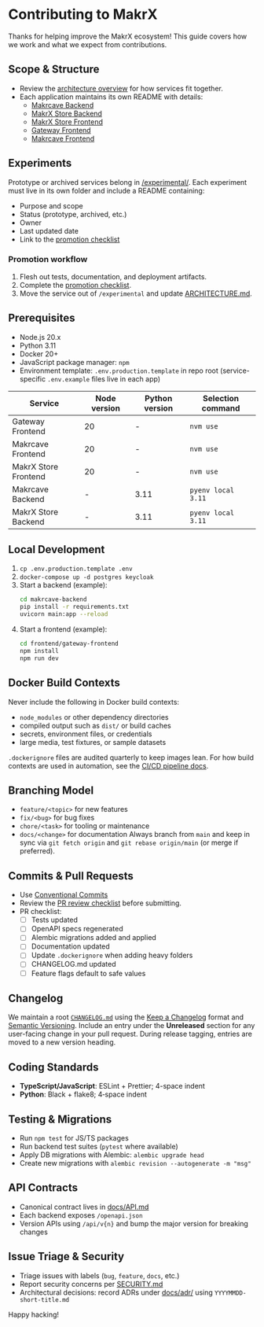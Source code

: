 # Contributing to MakrX

Thanks for helping improve the MakrX ecosystem! This guide covers how we work and what we expect from contributions.

## Scope & Structure
- Review the [architecture overview](docs/ARCHITECTURE.md) for how services fit together.
- Each application maintains its own README with details:
  - [Makrcave Backend](makrcave-backend/README.md)
  - [MakrX Store Backend](makrx-store-backend/README.md)
  - [MakrX Store Frontend](makrx-store-frontend/README.md)
  - [Gateway Frontend](frontend/gateway-frontend/README.md)
  - [Makrcave Frontend](frontend/makrcave-frontend/README.md)

## Experiments

Prototype or archived services belong in [/experimental/](experimental/). Each experiment must live in its own folder and include a README containing:

- Purpose and scope
- Status (prototype, archived, etc.)
- Owner
- Last updated date
- Link to the [promotion checklist](experimental/PROMOTION_CHECKLIST.md)

### Promotion workflow

1. Flesh out tests, documentation, and deployment artifacts.
2. Complete the [promotion checklist](experimental/PROMOTION_CHECKLIST.md).
3. Move the service out of `/experimental` and update [ARCHITECTURE.md](ARCHITECTURE.md).

## Prerequisites
- Node.js 20.x
- Python 3.11
- Docker 20+
- JavaScript package manager: `npm`
- Environment template: `.env.production.template` in repo root (service-specific `.env.example` files live in each app)

| Service | Node version | Python version | Selection command |
| --- | --- | --- | --- |
| Gateway Frontend | 20 | - | `nvm use` |
| Makrcave Frontend | 20 | - | `nvm use` |
| MakrX Store Frontend | 20 | - | `nvm use` |
| Makrcave Backend | - | 3.11 | `pyenv local 3.11` |
| MakrX Store Backend | - | 3.11 | `pyenv local 3.11` |

## Local Development
1. `cp .env.production.template .env`
2. `docker-compose up -d postgres keycloak`
3. Start a backend (example):
   ```bash
   cd makrcave-backend
   pip install -r requirements.txt
   uvicorn main:app --reload
   ```
4. Start a frontend (example):
   ```bash
   cd frontend/gateway-frontend
   npm install
   npm run dev
   ```

## Docker Build Contexts

Never include the following in Docker build contexts:

- `node_modules` or other dependency directories
- compiled output such as `dist/` or build caches
- secrets, environment files, or credentials
- large media, test fixtures, or sample datasets

`.dockerignore` files are audited quarterly to keep images lean. For how build contexts are used in automation, see the [CI/CD pipeline docs](docs/DEPLOYMENT.md#ci-cd-pipeline).

## Branching Model
- `feature/<topic>` for new features
- `fix/<bug>` for bug fixes
- `chore/<task>` for tooling or maintenance
- `docs/<change>` for documentation
Always branch from `main` and keep in sync via `git fetch origin` and `git rebase origin/main` (or merge if preferred).

## Commits & Pull Requests
- Use [Conventional Commits](https://www.conventionalcommits.org/)
- Review the [PR review checklist](docs/PR_REVIEW_CHECKLIST.md) before submitting.
- PR checklist:
  - [ ] Tests updated
  - [ ] OpenAPI specs regenerated
  - [ ] Alembic migrations added and applied
  - [ ] Documentation updated
  - [ ] Update `.dockerignore` when adding heavy folders
  - [ ] CHANGELOG.md updated
  - [ ] Feature flags default to safe values

## Changelog

We maintain a root [`CHANGELOG.md`](CHANGELOG.md) using the [Keep a Changelog](https://keepachangelog.com/en/1.0.0/) format and [Semantic Versioning](https://semver.org/).
Include an entry under the **Unreleased** section for any user-facing change in your pull request. During release tagging, entries are moved to a new version heading.

## Coding Standards
- **TypeScript/JavaScript**: ESLint + Prettier; 4-space indent
- **Python**: Black + flake8; 4‑space indent

## Testing & Migrations
- Run `npm test` for JS/TS packages
- Run backend test suites (`pytest` where available)
- Apply DB migrations with Alembic: `alembic upgrade head`
- Create new migrations with `alembic revision --autogenerate -m "msg"`

## API Contracts
- Canonical contract lives in [docs/API.md](docs/API.md)
- Each backend exposes `/openapi.json`
- Version APIs using `/api/v{n}` and bump the major version for breaking changes

## Issue Triage & Security
- Triage issues with labels (`bug`, `feature`, `docs`, etc.)
- Report security concerns per [SECURITY.md](docs/SECURITY.md)
- Architectural decisions: record ADRs under [docs/adr/](docs/adr/README.md) using `YYYYMMDD-short-title.md`

Happy hacking!
